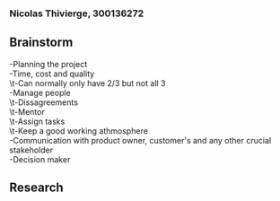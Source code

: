 ### Nicolas Thivierge, 300136272

## Brainstorm
-Planning the project\
-Time, cost and quality\
\t-Can normally only have 2/3 but not all 3\
-Manage people\
\t-Dissagreements\
\t-Mentor\
\t-Assign tasks\
\t-Keep a good working athmosphere\
-Communication with product owner, customer's and any other crucial stakeholder\
-Decision maker


## Research
